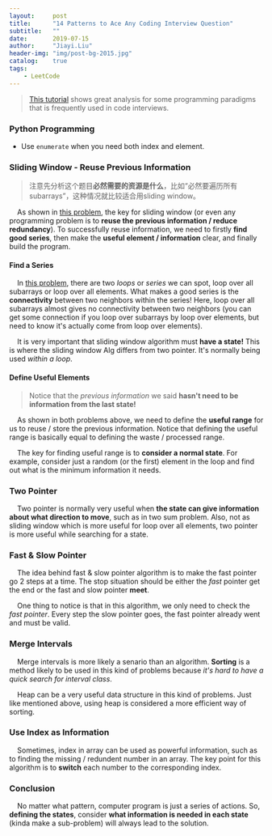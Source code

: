 ```yaml
---
layout:     post
title:      "14 Patterns to Ace Any Coding Interview Question"
subtitle:   ""
date:       2019-07-15
author:     "Jiayi.Liu"
header-img: "img/post-bg-2015.jpg"
catalog: 	true
tags:
    - LeetCode
---
```


> [This tutorial](https://blog.csdn.net/Kaiyuan_sjtu/article/details/91313654) shows great analysis for some programming paradigms that is frequently used in code interviews.

### Python Programming

- Use `enumerate` when you need both index and element.

### Sliding Window - Reuse Previous Information

> 注意先分析这个题目**必然需要的资源是什么**，比如“必然要遍历所有subarrays”，这种情况就比较适合用sliding window。

&nbsp;&nbsp;&nbsp;&nbsp;As shown in [this problem](https://www.geeksforgeeks.org/sliding-window-maximum-maximum-of-all-subarrays-of-size-k/), the key for sliding window (or even any programming problem is to **reuse the previous information / reduce redundancy**). To successfully reuse information, we need to firstly **find good series**, then make the **useful element / information** clear, and finally build the program.

#### Find a Series

&nbsp;&nbsp;&nbsp;&nbsp;In [this problem](https://leetcode.com/problems/sum-of-subarray-minimums/discuss/170750/C++JavaPython-Stack-Solution), there are two *loops* or *series* we can spot, loop over all subarrays or loop over all elements. What makes a good series is the **connectivity** between two neighbors within the series! Here, loop over all subarrays almost gives no connectivity between two neighbors (you can get some connection if you loop over subarrays by loop over elements, but need to know it's actually come from loop over elements).

&nbsp;&nbsp;&nbsp;&nbsp;It is very important that sliding window algorithm must **have a state!** This is where the sliding window Alg differs from two pointer. It's normally being used *within a loop*.

#### Define Useful Elements

> Notice that the *previous information* we said **hasn't need to be information from the last state!**

&nbsp;&nbsp;&nbsp;&nbsp;As shown in both problems above, we need to define the **useful range** for us to reuse / store the previous information. Notice that defining the useful range is basically equal to defining the waste / processed range.

&nbsp;&nbsp;&nbsp;&nbsp;The key for finding useful range is to **consider a normal state**. For example, consider just a random (or the first) element in the loop and find out what is the minimum information it needs.

### Two Pointer

&nbsp;&nbsp;&nbsp;&nbsp;Two pointer is normally very useful when **the state can give information about what direction to move**, such as in two sum problem. Also, not as sliding window which is more useful for loop over all elements, two pointer is more useful while searching for a state.

### Fast & Slow Pointer

&nbsp;&nbsp;&nbsp;&nbsp;The idea behind fast & slow pointer algorithm is to make the fast pointer go 2 steps at a time. The stop situation should be either the *fast* pointer get the end or the fast and slow pointer **meet**.

&nbsp;&nbsp;&nbsp;&nbsp;One thing to notice is that in this algorithm, we only need to check the *fast pointer*. Every step the slow pointer goes, the fast pointer already went and must be valid.

### Merge Intervals

&nbsp;&nbsp;&nbsp;&nbsp;Merge intervals is more likely a senario than an algorithm. **Sorting** is a method likely to be used in this kind of problems because *it's hard to have a quick search for interval class*.

&nbsp;&nbsp;&nbsp;&nbsp;Heap can be a very useful data structure in this kind of problems. Just like mentioned above, using heap is considered a more efficient way of sorting.

### Use Index as Information

&nbsp;&nbsp;&nbsp;&nbsp;Sometimes, index in array can be used as powerful information, such as to finding the missing / redundent number in an array. The key point for this algorithm is to **switch** each number to the corresponding index.

### Conclusion

&nbsp;&nbsp;&nbsp;&nbsp;No matter what pattern, computer program is just a series of actions. So, **defining the states**, consider **what information is needed in each state** (kinda make a sub-problem) will always lead to the solution.
